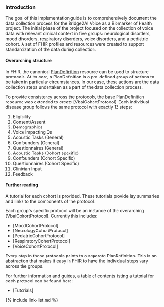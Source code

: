 ### Introduction

The goal of this implementation guide is to comprehensively document the data collection process for the Bridge2AI Voice as a Biomarker of Health project.
The initial phase of the project focused on the collection of voice data with relevant clinical context in five groups: neurological disorders, mood disorders, respiratory disorders, voice disorders, and a pediatric cohort.
A set of FHIR profiles and resources were created to support standardization of the data during collection.

#### Overarching structure

In FHIR, the canonical [PlanDefinition](http://hl7.org/fhir/R4/plandefinition.html) resource can be used to structure protocols. At its core, a PlanDefinition is a pre-defined group of actions to be taken in particular circumstances. In our case, these actions are the data collection steps undertaken as a part of the data collection process.

To provide consistency across the protocols, the base PlanDefinition resource was extended to create [VbaiCohortProtocol]. Each individual disease group follows the same protocol with exactly 12 steps:

1. Eligibility
2. Consent/Assent
3. Demographics
4. Voice Impacting Qs
5. Acoustic Tasks (General)
6. Confounders (General)
7. Questionnaires (General)
8. Acoustic Tasks (Cohort specific)
9. Confounders (Cohort Specific)
10. Questionnaires (Cohort Specific)
11. Clinician Input
12. Feedback

#### Further reading

A tutorial for each cohort is provided. These tutorials provide lay summaries and links to the components of the protocol.

Each group's specific protocol will be an instance of the overarching [VbaiCohortProtocol]. Currently this includes:

* [MoodCohortProtocol]
* [NeurologyCohortProtocol]
* [PediatricCohortProtocol]
* [RespiratoryCohortProtocol]
* [VoiceCohortProtocol]


Every step in these protocols points to a separate PlanDefinition. This is an abstraction that makes it easy in FHIR to have the individual steps vary across the groups.

For further information and guides, a table of contents listing a tutorial for each protocol can be found here:
* [Tutorials]

{% include link-list.md %}